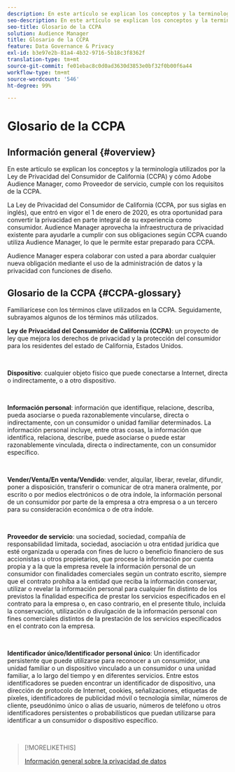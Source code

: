 ```yaml
---
description: En este artículo se explican los conceptos y la terminología utilizados por la Ley de Privacidad del Consumidor de California (CCPA) y la manera como Adobe Audience Manager aborda los distintos requisitos de la CCPA.
seo-description: En este artículo se explican los conceptos y la terminología utilizados por la Ley de Privacidad del Consumidor de California (CCPA) y la manera como Adobe Audience Manager aborda los distintos requisitos de la CCPA.
seo-title: Glosario de la CCPA
solution: Audience Manager
title: Glosario de la CCPA
feature: Data Governance & Privacy
exl-id: b3e97e2b-81a4-4b32-9716-5b18c3f8362f
translation-type: tm+mt
source-git-commit: fe01ebac8c0d0ad3630d3853e0bf32f0b00f6a44
workflow-type: tm+mt
source-wordcount: '546'
ht-degree: 99%

---
```


# Glosario de la CCPA

## Información general {#overview}

En este artículo se explican los conceptos y la terminología utilizados por la Ley de Privacidad del Consumidor de California (CCPA) y cómo Adobe Audience Manager, como Proveedor de servicio, cumple con los requisitos de la CCPA.

La Ley de Privacidad del Consumidor de California (CCPA, por sus siglas en inglés), que entró en vigor el 1 de enero de 2020, es otra oportunidad para convertir la privacidad en parte integral de su experiencia como consumidor. Audience Manager aprovecha la infraestructura de privacidad existente para ayudarle a cumplir con sus obligaciones según CCPA cuando utiliza Audience Manager, lo que le permite estar preparado para CCPA.

Audience Manager espera colaborar con usted a para abordar cualquier nueva obligación mediante el uso de la administración de datos y la privacidad con funciones de diseño.

## Glosario de la CCPA {#CCPA-glossary}

Familiarícese con los términos clave utilizados en la CCPA. Seguidamente, subrayamos algunos de los términos más utilizados.

**Ley de Privacidad del Consumidor de California (CCPA)**: un proyecto de ley que mejora los derechos de privacidad y la protección del consumidor para los residentes del estado de California, Estados Unidos.

 

**Dispositivo**: cualquier objeto físico que puede conectarse a Internet, directa o indirectamente, o a otro dispositivo.

 

**Información personal**: información que identifique, relacione, describa, pueda asociarse o pueda razonablemente vincularse, directa o indirectamente, con un consumidor o unidad familiar determinados. La información personal incluye, entre otras cosas, la información que identifica, relaciona, describe, puede asociarse o puede estar razonablemente vinculada, directa o indirectamente, con un consumidor específico.

 

**Vender/Venta/En venta/Vendido**: vender, alquilar, liberar, revelar, difundir, poner a disposición, transferir o comunicar de otra manera oralmente, por escrito o por medios electrónicos o de otra índole, la información personal de un consumidor por parte de la empresa a otra empresa o a un tercero para su consideración económica o de otra índole.

 

**Proveedor de servicio**: una sociedad, sociedad, compañía de responsabilidad limitada, sociedad, asociación u otra entidad jurídica que esté organizada u operada con fines de lucro o beneficio financiero de sus accionistas u otros propietarios, que procese la información por cuenta propia y a la que la empresa revele la información personal de un consumidor con finalidades comerciales según un contrato escrito, siempre que el contrato prohíba a la entidad que reciba la información conservar, utilizar o revelar la información personal para cualquier fin distinto de los previstos la finalidad específica de prestar los servicios especificados en el contrato para la empresa o, en caso contrario, en el presente título, incluida la conservación, utilización o divulgación de la información personal con fines comerciales distintos de la prestación de los servicios especificados en el contrato con la empresa.

 

**Identificador único/Identificador personal único**: Un identificador persistente que puede utilizarse para reconocer a un consumidor, una unidad familiar o un dispositivo vinculado a un consumidor o una unidad familiar, a lo largo del tiempo y en diferentes servicios. Entre estos identificadores se pueden encontrar un identificador de dispositivo, una dirección de protocolo de Internet, cookies, señalizaciones, etiquetas de píxeles, identificadores de publicidad móvil o tecnología similar, números de cliente, pseudónimo único o alias de usuario, números de teléfono u otros identificadores persistentes o probabilísticos que puedan utilizarse para identificar a un consumidor o dispositivo específico.

 

>[!MORELIKETHIS]
>
>[Información general sobre la privacidad de datos](/help/using/overview/data-security-and-privacy/data-privacy.md)

